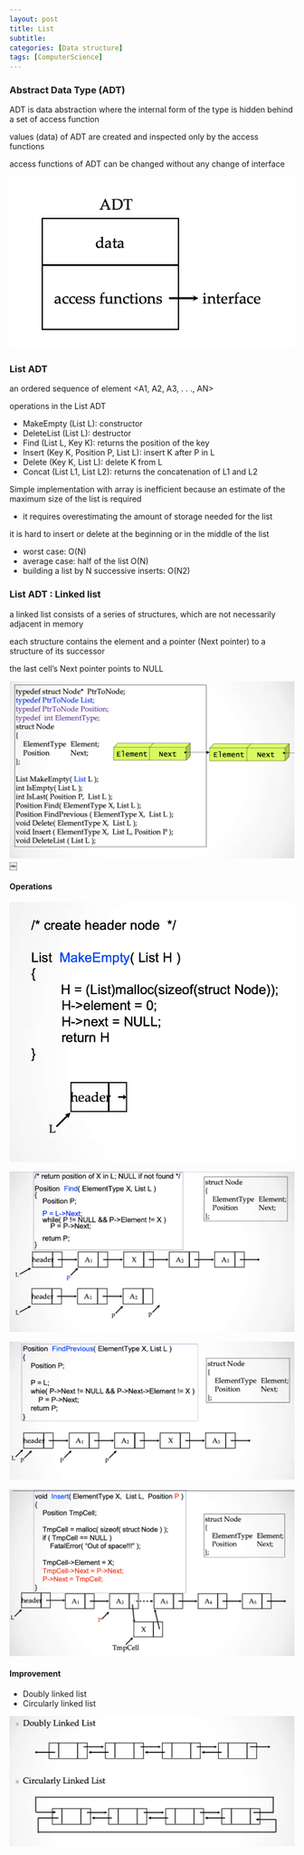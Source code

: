 ```yaml
---
layout: post
title: List
subtitle: 
categories: [Data structure]
tags: [ComputerScience]
---
```


### Abstract Data Type (ADT) 

ADT is data abstraction where the internal form of the type is hidden behind a set of access function 

values (data) of ADT are created and inspected only by the access functions 

access functions of ADT can be changed without any change of interface 


![2.1](/assets/images/data_structure/2.1.png)

### List ADT

an ordered sequence of element <A1, A2, A3, . . ., AN> 

operations in the List ADT
- MakeEmpty (List L): constructor
- DeleteList (List L): destructor
- Find (List L, Key K): returns the position of the key
- Insert (Key K, Position P, List L): insert K after P in L
- Delete (Key K, List L): delete K from L
- Concat (List L1, List L2): returns the concatenation of L1 and L2 


Simple implementation with array is inefficient because
an estimate of the maximum size of the list is required 
- it requires overestimating the amount of storage needed for the list 

it is hard to insert or delete at the beginning or in the middle of the list 
- worst case: O(N)
- average case: half of the list O(N)
- building a list by N successive inserts: O(N2) 


### List ADT : Linked list
a linked list consists of a series of structures, which are not 
necessarily adjacent in memory 

each structure contains the element and a pointer (Next pointer) to a structure of its successor 

the last cell’s Next pointer points to NULL 

![2.2](/assets/images/data_structure/2.2.png)
￼

#### Operations

![2.3](/assets/images/data_structure/2.3.png)

![2.4](/assets/images/data_structure/2.4.png)

![2.5](/assets/images/data_structure/2.5.png)

![2.6](/assets/images/data_structure/2.6.png)


#### Improvement
- Doubly linked list
- Circularly linked list

![2.7](/assets/images/data_structure/2.7.png)

